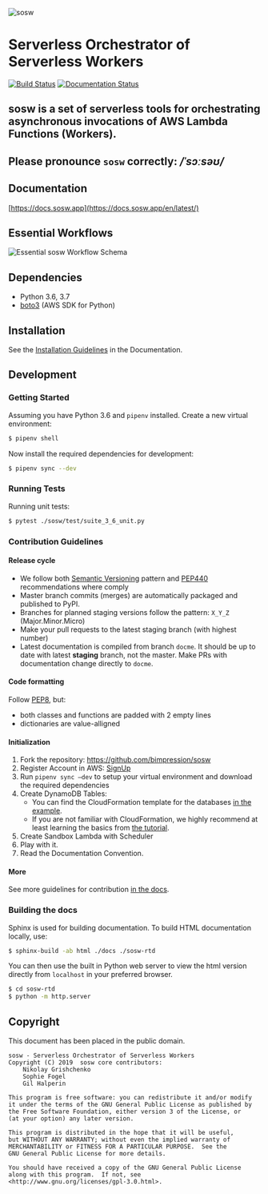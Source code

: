![sosw](https://raw.githubusercontent.com/bimpression/sosw/docme/docs/_static/images/logo/sosw_black.png)

# Serverless Orchestrator of Serverless Workers
[![Build Status](https://travis-ci.org/bimpression/sosw.svg?branch=master)](https://travis-ci.org/bimpression/sosw)
[![Documentation Status](https://readthedocs.org/projects/sosw/badge/?version=latest)](https://docs.sosw.app/en/latest/?badge=latest)

**sosw** is a set of serverless tools for orchestrating asynchronous invocations of AWS Lambda Functions (Workers).
 ---
 Please pronounce `sosw` correctly: _/ˈsɔːsəʊ/_
 ---

## Documentation
[https://docs.sosw.app](https://docs.sosw.app/en/latest/)

## Essential Workflows
![Essential sosw Workflow Schema](https://raw.githubusercontent.com/bimpression/sosw/docme/docs/_static/images/simple-sosw.png)

## Dependencies
- Python 3.6, 3.7
- [boto3](https://github.com/boto/boto3) (AWS SDK for Python)

## Installation
See the [Installation Guidelines](https://docs.sosw.app/en/latest/installation.html) in the Documentation.

## Development
### Getting Started

Assuming you have Python 3.6 and `pipenv` installed. Create a new virtual environment: 

```bash
$ pipenv shell
```

Now install the required dependencies for development:

```bash
$ pipenv sync --dev
```

### Running Tests

Running unit tests:
```bash
$ pytest ./sosw/test/suite_3_6_unit.py
```

### Contribution Guidelines

#### Release cycle
- We follow both [Semantic Versioning](https://semver.org/) pattern
  and [PEP440](https://www.python.org/dev/peps/pep-0440/) recommendations where comply
- Master branch commits (merges) are automatically packaged and published to PyPI.
- Branches for planned staging versions follow the pattern: `X_Y_Z` (Major.Minor.Micro)
- Make your pull requests to the latest staging branch (with highest number)
- Latest documentation is compiled from branch `docme`.
  It should be up to date with latest **staging** branch, not the master.
  Make PRs with documentation change directly to `docme`.

#### Code formatting
Follow [PEP8](https://www.python.org/dev/peps/pep-0008/), but:
- both classes and functions are padded with 2 empty lines
- dictionaries are value-alligned

#### Initialization
1. Fork the repository: https://github.com/bimpression/sosw
2. Register Account in AWS: [SignUp](https://portal.aws.amazon.com/billing/signup#/start)
3. Run `pipenv sync –dev` to setup your virtual environment and download the required dependencies
4. Create DynamoDB Tables: 
    - You can find the CloudFormation template for the databases [in the example](https://raw.githubusercontent.com/bimpression/sosw/docme/docs/yaml/sosw-shared-dynamodb.yaml).
    - If you are not familiar with CloudFormation, we highly recommend at least learning the basics from [the tutorial](https://docs.aws.amazon.com/AWSCloudFormation/latest/UserGuide/GettingStarted.Walkthrough.html).
5. Create Sandbox Lambda with Scheduler
6. Play with it.
7. Read the Documentation Convention.

#### More
See more guidelines for contribution [in the docs](https://docs.sosw.app/en/latest/contribution/index.html).

### Building the docs
Sphinx is used for building documentation. To build HTML documentation locally, use:

```bash
$ sphinx-build -ab html ./docs ./sosw-rtd
```

You can then use the built in Python web server to view the html version directly from `localhost` in your preferred browser.

```bash
$ cd sosw-rtd
$ python -m http.server
```

## Copyright

This document has been placed in the public domain.
    
    sosw - Serverless Orchestrator of Serverless Workers
    Copyright (C) 2019  sosw core contributors:
        Nikolay Grishchenko
        Sophie Fogel
        Gil Halperin
    
    This program is free software: you can redistribute it and/or modify
    it under the terms of the GNU General Public License as published by
    the Free Software Foundation, either version 3 of the License, or
    (at your option) any later version.
    
    This program is distributed in the hope that it will be useful,
    but WITHOUT ANY WARRANTY; without even the implied warranty of
    MERCHANTABILITY or FITNESS FOR A PARTICULAR PURPOSE.  See the
    GNU General Public License for more details.
    
    You should have received a copy of the GNU General Public License
    along with this program.  If not, see <http://www.gnu.org/licenses/gpl-3.0.html>.
